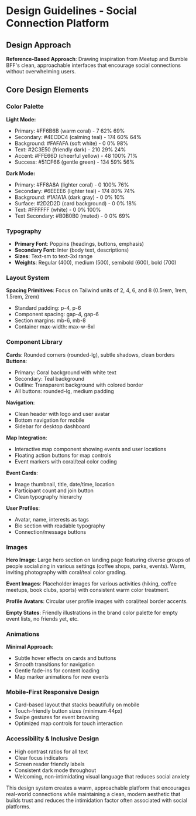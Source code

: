 # Design Guidelines - Social Connection Platform

## Design Approach
**Reference-Based Approach**: Drawing inspiration from Meetup and Bumble BFF's clean, approachable interfaces that encourage social connections without overwhelming users.

## Core Design Elements

### Color Palette
**Light Mode:**
- Primary: #FF6B6B (warm coral) - 7 62% 69%
- Secondary: #4ECDC4 (calming teal) - 174 60% 64%
- Background: #FAFAFA (soft white) - 0 0% 98%
- Text: #2C3E50 (friendly dark) - 210 29% 24%
- Accent: #FFE66D (cheerful yellow) - 48 100% 71%
- Success: #51CF66 (gentle green) - 134 59% 56%

**Dark Mode:**
- Primary: #FF8A8A (lighter coral) - 0 100% 76%
- Secondary: #6EEEE6 (lighter teal) - 174 80% 74%
- Background: #1A1A1A (dark gray) - 0 0% 10%
- Surface: #2D2D2D (card background) - 0 0% 18%
- Text: #FFFFFF (white) - 0 0% 100%
- Text Secondary: #B0B0B0 (muted) - 0 0% 69%

### Typography
- **Primary Font**: Poppins (headings, buttons, emphasis)
- **Secondary Font**: Inter (body text, descriptions)
- **Sizes**: Text-sm to text-3xl range
- **Weights**: Regular (400), medium (500), semibold (600), bold (700)

### Layout System
**Spacing Primitives**: Focus on Tailwind units of 2, 4, 6, and 8 (0.5rem, 1rem, 1.5rem, 2rem)
- Standard padding: p-4, p-6
- Component spacing: gap-4, gap-6
- Section margins: mb-6, mb-8
- Container max-width: max-w-6xl

### Component Library

**Cards**: Rounded corners (rounded-lg), subtle shadows, clean borders
**Buttons**: 
- Primary: Coral background with white text
- Secondary: Teal background
- Outline: Transparent background with colored border
- All buttons: rounded-lg, medium padding

**Navigation**: 
- Clean header with logo and user avatar
- Bottom navigation for mobile
- Sidebar for desktop dashboard

**Map Integration**: 
- Interactive map component showing events and user locations
- Floating action buttons for map controls
- Event markers with coral/teal color coding

**Event Cards**:
- Image thumbnail, title, date/time, location
- Participant count and join button
- Clean typography hierarchy

**User Profiles**:
- Avatar, name, interests as tags
- Bio section with readable typography
- Connection/message buttons

### Images
**Hero Image**: Large hero section on landing page featuring diverse groups of people socializing in various settings (coffee shops, parks, events). Warm, inviting photography with coral/teal color grading.

**Event Images**: Placeholder images for various activities (hiking, coffee meetups, book clubs, sports) with consistent warm color treatment.

**Profile Avatars**: Circular user profile images with coral/teal border accents.

**Empty States**: Friendly illustrations in the brand color palette for empty event lists, no friends yet, etc.

### Animations
**Minimal Approach**: 
- Subtle hover effects on cards and buttons
- Smooth transitions for navigation
- Gentle fade-ins for content loading
- Map marker animations for new events

### Mobile-First Responsive Design
- Card-based layout that stacks beautifully on mobile
- Touch-friendly button sizes (minimum 44px)
- Swipe gestures for event browsing
- Optimized map controls for touch interaction

### Accessibility & Inclusive Design
- High contrast ratios for all text
- Clear focus indicators
- Screen reader friendly labels
- Consistent dark mode throughout
- Welcoming, non-intimidating visual language that reduces social anxiety

This design system creates a warm, approachable platform that encourages real-world connections while maintaining a clean, modern aesthetic that builds trust and reduces the intimidation factor often associated with social platforms.
